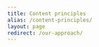 ```yaml
---
title: Content principles
alias: /content-principles/
layout: page
redirect: /our-approach/
---
```

